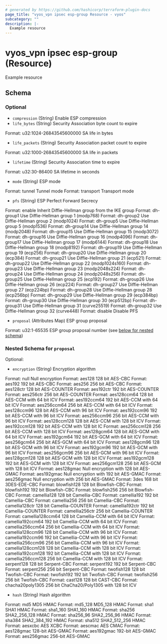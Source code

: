 ```yaml
---
# generated by https://github.com/hashicorp/terraform-plugin-docs
page_title: "vyos_vpn ipsec esp-group Resource - vyos"
subcategory: ""
description: |-
  Example resource
---
```


# vyos_vpn ipsec esp-group (Resource)

Example resource



<!-- schema generated by tfplugindocs -->
## Schema

### Optional

- `compression` (String) Enable ESP compression
- `life_bytes` (String) Security Association byte count to expire

Format: u32:1024-26843545600000
SA life in bytes
- `life_packets` (String) Security Association packet count to expire

Format: u32:1000-26843545600000
SA life in packets
- `lifetime` (String) Security Association time to expire

Format: u32:30-86400
SA lifetime in seconds
- `mode` (String) ESP mode

Format: tunnel
Tunnel mode
Format: transport
Transport mode
- `pfs` (String) ESP Perfect Forward Secrecy

Format: enable
Inherit Diffie-Hellman group from the IKE group
Format: dh-group1
Use Diffie-Hellman group 1 (modp768)
Format: dh-group2
Use Diffie-Hellman group 2 (modp1024)
Format: dh-group5
Use Diffie-Hellman group 5 (modp1536)
Format: dh-group14
Use Diffie-Hellman group 14 (modp2048)
Format: dh-group15
Use Diffie-Hellman group 15 (modp3072)
Format: dh-group16
Use Diffie-Hellman group 16 (modp4096)
Format: dh-group17
Use Diffie-Hellman group 17 (modp6144)
Format: dh-group18
Use Diffie-Hellman group 18 (modp8192)
Format: dh-group19
Use Diffie-Hellman group 19 (ecp256)
Format: dh-group20
Use Diffie-Hellman group 20 (ecp384)
Format: dh-group21
Use Diffie-Hellman group 21 (ecp521)
Format: dh-group22
Use Diffie-Hellman group 22 (modp1024s160)
Format: dh-group23
Use Diffie-Hellman group 23 (modp2048s224)
Format: dh-group24
Use Diffie-Hellman group 24 (modp2048s256)
Format: dh-group25
Use Diffie-Hellman group 25 (ecp192)
Format: dh-group26
Use Diffie-Hellman group 26 (ecp224)
Format: dh-group27
Use Diffie-Hellman group 27 (ecp224bp)
Format: dh-group28
Use Diffie-Hellman group 28 (ecp256bp)
Format: dh-group29
Use Diffie-Hellman group 29 (ecp384bp)
Format: dh-group30
Use Diffie-Hellman group 30 (ecp512bp)
Format: dh-group31
Use Diffie-Hellman group 31 (curve25519)
Format: dh-group32
Use Diffie-Hellman group 32 (curve448)
Format: disable
Disable PFS
- `proposal` (Attributes Map) ESP group proposal

Format: u32:1-65535
ESP group proposal number (see [below for nested schema](#nestedatt--proposal))

<a id="nestedatt--proposal"></a>
### Nested Schema for `proposal`

Optional:

- `encryption` (String) Encryption algorithm

Format: null
Null encryption
Format: aes128
128 bit AES-CBC
Format: aes192
192 bit AES-CBC
Format: aes256
256 bit AES-CBC
Format: aes128ctr
128 bit AES-COUNTER
Format: aes192ctr
192 bit AES-COUNTER
Format: aes256ctr
256 bit AES-COUNTER
Format: aes128ccm64
128 bit AES-CCM with 64 bit ICV
Format: aes192ccm64
192 bit AES-CCM with 64 bit ICV
Format: aes256ccm64
256 bit AES-CCM with 64 bit ICV
Format: aes128ccm96
128 bit AES-CCM with 96 bit ICV
Format: aes192ccm96
192 bit AES-CCM with 96 bit ICV
Format: aes256ccm96
256 bit AES-CCM with 96 bit ICV
Format: aes128ccm128
128 bit AES-CCM with 128 bit ICV
Format: aes192ccm128
192 bit AES-CCM with 128 bit IC
Format: aes256ccm128
256 bit AES-CCM with 128 bit ICV
Format: aes128gcm64
128 bit AES-GCM with 64 bit ICV
Format: aes192gcm64
192 bit AES-GCM with 64 bit ICV
Format: aes256gcm64
256 bit AES-GCM with 64 bit ICV
Format: aes128gcm96
128 bit AES-GCM with 96 bit ICV
Format: aes192gcm96
192 bit AES-GCM with 96 bit ICV
Format: aes256gcm96
256 bit AES-GCM with 96 bit ICV
Format: aes128gcm128
128 bit AES-GCM with 128 bit ICV
Format: aes192gcm128
192 bit AES-GCM with 128 bit ICV
Format: aes256gcm128
256 bit AES-GCM with 128 bit ICV
Format: aes128gmac
Null encryption with 128 bit AES-GMAC
Format: aes192gmac
Null encryption with 192 bit AES-GMAC
Format: aes256gmac
Null encryption with 256 bit AES-GMAC
Format: 3des
168 bit 3DES-EDE-CBC
Format: blowfish128
128 bit Blowfish-CBC
Format: blowfish192
192 bit Blowfish-CBC
Format: blowfish256
256 bit Blowfish-CBC
Format: camellia128
128 bit Camellia-CBC
Format: camellia192
192 bit Camellia-CBC
Format: camellia256
256 bit Camellia-CBC
Format: camellia128ctr
128 bit Camellia-COUNTER
Format: camellia192ctr
192 bit Camellia-COUNTER
Format: camellia256ctr
256 bit Camellia-COUNTER
Format: camellia128ccm64
128 bit Camellia-CCM with 64 bit ICV
Format: camellia192ccm64
192 bit Camellia-CCM with 64 bit ICV
Format: camellia256ccm64
256 bit Camellia-CCM with 64 bit ICV
Format: camellia128ccm96
128 bit Camellia-CCM with 96 bit ICV
Format: camellia192ccm96
192 bit Camellia-CCM with 96 bit ICV
Format: camellia256ccm96
256 bit Camellia-CCM with 96 bit ICV
Format: camellia128ccm128
128 bit Camellia-CCM with 128 bit ICV
Format: camellia192ccm128
192 bit Camellia-CCM with 128 bit ICV
Format: camellia256ccm128
256 bit Camellia-CCM with 128 bit ICV
Format: serpent128
128 bit Serpent-CBC
Format: serpent192
192 bit Serpent-CBC
Format: serpent256
256 bit Serpent-CBC
Format: twofish128
128 bit Twofish-CBC
Format: twofish192
192 bit Twofish-CBC
Format: twofish256
256 bit Twofish-CBC
Format: cast128
128 bit CAST-CBC
Format: chacha20poly1305
256 bit ChaCha20/Poly1305 with 128 bit ICV
- `hash` (String) Hash algorithm

Format: md5
MD5 HMAC
Format: md5_128
MD5_128 HMAC
Format: sha1
SHA1 HMAC
Format: sha1_160
SHA1_160 HMAC
Format: sha256
SHA2_256_128 HMAC
Format: sha256_96
SHA2_256_96 HMAC
Format: sha384
SHA2_384_192 HMAC
Format: sha512
SHA2_512_256 HMAC
Format: aesxcbc
AES XCBC
Format: aescmac
AES CMAC
Format: aes128gmac
128-bit AES-GMAC
Format: aes192gmac
192-bit AES-GMAC
Format: aes256gmac
256-bit AES-GMAC
